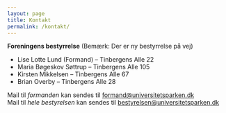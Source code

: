 ```yaml
---
layout: page
title: Kontakt
permalink: /kontakt/
---
```


__Foreningens bestyrrelse__ (Bemærk: Der er ny bestyrrelse på vej)

* Lise Lotte Lund (Formand) – Tinbergens Alle 22
* Maria Bøgeskov Søttrup – Tinbergens Alle 105
* Kirsten Mikkelsen – Tinbergens Alle 67
* Brian Overby – Tinbergens Alle 28

Mail til *formanden* kan sendes til [formand@universitetsparken.dk](mailto://formand@universitetsparken.dk)  
Mail til *hele bestyrelsen* kan sendes til [bestyrelsen@universitetsparken.dk](mailto://bestyrelsen@universitetsparken.dk)




